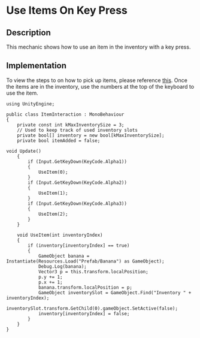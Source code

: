 # Use Items On Key Press

## Description
This mechanic shows how to use an item in the inventory with a key press.

## Implementation
To view the steps to on how to pick up items, please reference [this](https://github.com/t4guw/100-Unity-Mechanics-for-Programmers/tree/master/programs/pick_up_object_when_character_walks_over). Once the items are in the inventory, use the
numbers at the top of the keyboard to use the item.
    
    using UnityEngine;

    public class ItemInteraction : MonoBehaviour
    {
        private const int kMaxInventorySize = 3;
	    // Used to keep track of used inventory slots
        private bool[] inventory = new bool[kMaxInventorySize];
        private bool itemAdded = false;

	void Update()
        {
            if (Input.GetKeyDown(KeyCode.Alpha1))
            {
                UseItem(0);
            }
            if (Input.GetKeyDown(KeyCode.Alpha2))
            {
                UseItem(1);
            }
            if (Input.GetKeyDown(KeyCode.Alpha3))
            {
                UseItem(2);
            }
        }

        void UseItem(int inventoryIndex)
        {
            if (inventory[inventoryIndex] == true)
            {
                GameObject banana = Instantiate(Resources.Load("Prefab/Banana") as GameObject);
                Debug.Log(banana);
                Vector3 p = this.transform.localPosition;
                p.y += 1;
                p.x += 1;
                banana.transform.localPosition = p;
                GameObject inventorySlot = GameObject.Find("Inventory " + inventoryIndex);
                inventorySlot.transform.GetChild(0).gameObject.SetActive(false);
                inventory[inventoryIndex] = false;
            }
        }        
    }


